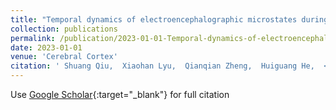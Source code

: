 ```yaml
---
title: "Temporal dynamics of electroencephalographic microstates during sustained pain"
collection: publications
permalink: /publication/2023-01-01-Temporal-dynamics-of-electroencephalographic-microstates-during-sustained-pain
date: 2023-01-01
venue: 'Cerebral Cortex'
citation: ' Shuang Qiu,  Xiaohan Lyu,  Qianqian Zheng,  Huiguang He,  <b>Richu</b> <b>Jin</b>,  Weiwei Peng, &quot;Temporal dynamics of electroencephalographic microstates during sustained pain.&quot; Cerebral Cortex, 2023.'
---
```

Use [Google Scholar](https://scholar.google.com/scholar?q=Temporal+dynamics+of+electroencephalographic+microstates+during+sustained+pain){:target="_blank"} for full citation